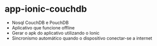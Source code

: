 # app-ionic-couchdb

- Nosql CouchDB e PouchDB
- Aplicativo que funcione offline
- Gerar o apk do aplicativo utilizando o Ionic
- Sincronismo automático quando o dispositivo conectar-se a internet

